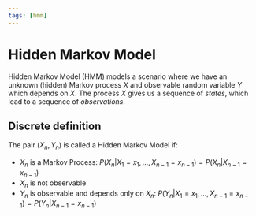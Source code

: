 ```yaml
---
tags: [hmm]
---
```


# Hidden Markov Model

Hidden Markov Model (HMM) models a scenario where we have an unknown (hidden)
Markov process $X$ and observable random variable $Y$ which depends on $X$. The
process $X$ gives us a sequence of *states*, which lead to a sequence of
*observations*.

## Discrete definition

The pair $(X_n, Y_n)$ is called a Hidden Markov Model if:
- $X_n$ is a Markov Process: $P(X_n | X_1 = x_1, \ldots, X_{n-1} = x_{n - 1}) =
  P(X_n | X_{n-1} = x_{n-1})$
- $X_n$ is not observable
- $Y_n$ is observable and depends only on $X_n$: $P(Y_n | X_1 = x_1, \ldots,
  X_{n-1} = x_{n - 1}) = P(Y_n |X_{n-1} = x_{n-1})$
